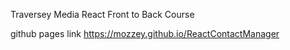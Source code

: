 Traversey Media React Front to Back Course

github pages link
https://mozzey.github.io/ReactContactManager
